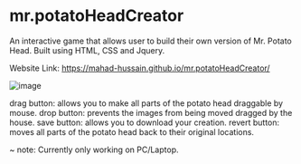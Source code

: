 # mr.potatoHeadCreator
An interactive game that allows user to build their own version of Mr. Potato Head. 
Built using HTML, CSS and Jquery. 

Website Link: https://mahad-hussain.github.io/mr.potatoHeadCreator/

![image](https://github.com/mahad-hussain/mr.potatoHeadCreator/assets/76232355/d7667424-b87f-43b6-9c6d-863f0a6ea350)

drag button: allows you to make all parts of the potato head draggable by mouse.
drop button: prevents the images from being moved dragged by the house.
save button: allows you to download your creation. 
revert button: moves all parts of the potato head back to their original locations. 

~ note: Currently only working on PC/Laptop. 



